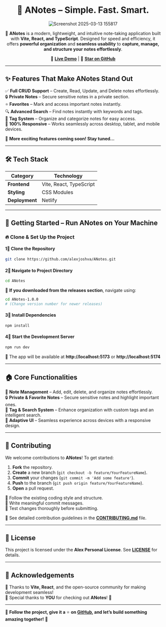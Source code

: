 <div align="center">

# 📝 ANotes – Simple. Fast. Smart.

![Screenshot 2025-03-13 155817](https://github.com/user-attachments/assets/926d909d-0c50-4926-b070-b17c87fcef8f)

🚀 **ANotes** is a modern, lightweight, and intuitive note-taking application built with **Vite, React, and TypeScript**. Designed for speed and efficiency, it offers **powerful organization** and **seamless usability** to **capture, manage, and structure your notes effortlessly**.

🔗 **[Live Demo](https://alexnotes.netlify.app/)** | 🌟 **[Star on GitHub](https://github.com/alexjoshva/ANotes)**

</div>

---

## ✨ Features That Make ANotes Stand Out  

✅ **Full CRUD Support** – Create, Read, Update, and Delete notes effortlessly.  
🔒 **Private Notes** – Secure sensitive notes in a private section.  
⭐ **Favorites** – Mark and access important notes instantly.  
🔍 **Advanced Search** – Find notes instantly with keywords and tags.  
🌂 **Tag System** – Organize and categorize notes for easy access.  
📱 **100% Responsive** – Works seamlessly across desktop, tablet, and mobile devices.  

💎 **More exciting features coming soon! Stay tuned...**  

---

## 🛠 Tech Stack  

| Category  | Technology |
|-----------|------------|
| **Frontend** | Vite, React, TypeScript |
| **Styling**  | CSS Modules |
| **Deployment** | Netlify |

---

## 🚀 Getting Started – Run ANotes on Your Machine  

### 🔥 **Clone & Set Up the Project**  

#### 1⃣ Clone the Repository  
```bash
git clone https://github.com/alexjoshva/ANotes.git
```

#### 2⃣ Navigate to Project Directory  
```bash
cd ANotes
```
📌 **If you downloaded from the releases section**, navigate using:  
```bash
cd ANotes-1.0.0  
# (Change version number for newer releases)
```

#### 3⃣ Install Dependencies  
```bash
npm install
```

#### 4⃣ Start the Development Server  
```bash
npm run dev
```
📌 The app will be available at **http://localhost:5173** or **http://localhost:5174**  

---

## 🏠 Core Functionalities  

📌 **Note Management** – Add, edit, delete, and organize notes effortlessly.  
🔒 **Private & Favorite Notes** – Secure sensitive notes and highlight important ones.  
🌂 **Tag & Search System** – Enhance organization with custom tags and an intelligent search.  
🌟 **Adaptive UI** – Seamless experience across devices with a responsive design.  

---

## 🤝 Contributing  

We welcome contributions to **ANotes**! To get started:

1. **Fork** the repository.
2. **Create** a new branch (`git checkout -b feature/YourFeatureName`).
3. **Commit** your changes (`git commit -m 'Add some feature'`).
4. **Push** to the branch (`git push origin feature/YourFeatureName`).
5. **Open** a pull request.

🔹 Follow the existing coding style and structure.  
🔹 Write meaningful commit messages.  
🔹 Test changes thoroughly before submitting.  

📜 See detailed contribution guidelines in the **[CONTRIBUTING.md](https://github.com/alexjoshva/ANotes/blob/main/CONTRIBUTING.md)** file.

---

## 🐝 License  

This project is licensed under the **Alex Personal License**. See **[LICENSE](https://github.com/alexjoshva/ANotes/blob/main/LICENSE)** for details.

---

## 🎉 Acknowledgements  

💙 Thanks to **Vite, React**, and the open-source community for making development seamless!  
🙌 Special thanks to **YOU** for checking out **ANotes**! 🚀  

---

📌 **Follow the project, give it a** ⭐ **on [GitHub](https://github.com/alexjoshva/ANotes), and let’s build something amazing together!** 🎯  
